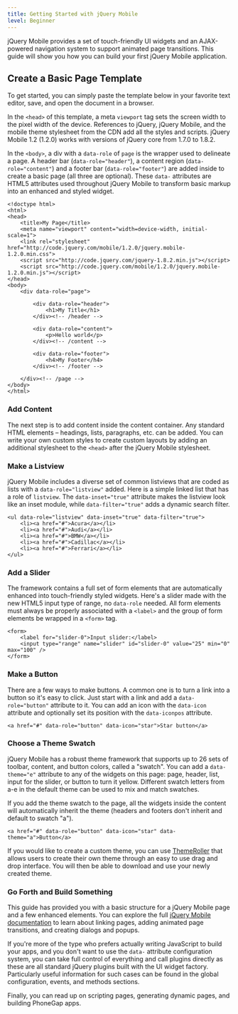 ```yaml
---
title: Getting Started with jQuery Mobile
level: Beginner
---
```


jQuery Mobile provides a set of touch-friendly UI widgets and an AJAX-powered navigation system to support animated page transitions. This guide will show you how you can build your first jQuery Mobile application.

## Create a Basic Page Template

To get started, you can simply paste the template below in your favorite text editor, save, and open the document in a browser.

In the `<head>` of this template, a meta `viewport` tag sets the screen width to the pixel width of the device. References to jQuery, jQuery Mobile, and the mobile theme stylesheet from the CDN add all the styles and scripts. jQuery Mobile 1.2 (1.2.0) works with versions of jQuery core from 1.7.0 to 1.8.2.

In the `<body>`, a div with a `data-role` of `page` is the wrapper used to delineate a page. A header bar (`data-role="header"`), a content region (`data-role="content"`) and a footer bar (`data-role="footer"`) are added inside to create a basic page (all three are optional). These `data-` attributes are HTML5 attributes used throughout jQuery Mobile to transform basic markup into an enhanced and styled widget.

```
<!doctype html>
<html>
<head>
	<title>My Page</title>
	<meta name="viewport" content="width=device-width, initial-scale=1">
	<link rel="stylesheet" href="http://code.jquery.com/mobile/1.2.0/jquery.mobile-1.2.0.min.css">
	<script src="http://code.jquery.com/jquery-1.8.2.min.js"></script>
	<script src="http://code.jquery.com/mobile/1.2.0/jquery.mobile-1.2.0.min.js"></script>
</head>
<body>
	<div data-role="page">

		<div data-role="header">
			<h1>My Title</h1>
		</div><!-- /header -->

		<div data-role="content">
			<p>Hello world</p>
		</div><!-- /content -->

		<div data-role="footer">
			<h4>My Footer</h4>
		</div><!-- /footer -->

	</div><!-- /page -->
</body>
</html>
```

### Add Content

The next step is to add content inside the content container. Any standard HTML elements – headings, lists, paragraphs, etc. can be added. You can write your own custom styles to create custom layouts by adding an additional stylesheet to the `<head>` after the jQuery Mobile stylesheet.

### Make a Listview

jQuery Mobile includes a diverse set of common listviews that are coded as lists with a `data-role="listview"` added. Here is a simple linked list that has a role of `listview`. The `data-inset="true"` attribute makes the listview look like an inset module, while `data-filter="true"` adds a dynamic search filter.

```
<ul data-role="listview" data-inset="true" data-filter="true">
	<li><a href="#">Acura</a></li>
	<li><a href="#">Audi</a></li>
	<li><a href="#">BMW</a></li>
	<li><a href="#">Cadillac</a></li>
	<li><a href="#">Ferrari</a></li>
</ul>
```

### Add a Slider

The framework contains a full set of form elements that are automatically enhanced into touch-friendly styled widgets. Here's a slider made with the new HTML5 input type of range, no `data-role` needed. All form elements must always be properly associated with a `<label>` and the group of form elements be wrapped in a `<form>` tag.

```
<form>
	<label for="slider-0">Input slider:</label>
	<input type="range" name="slider" id="slider-0" value="25" min="0" max="100" />
</form>
```

### Make a Button

There are a few ways to make buttons. A common one is to turn a link into a button so it's easy to click. Just start with a link and add a `data-role="button"` attribute to it. You can add an icon with the `data-icon` attribute and optionally set its position with the `data-iconpos` attribute.

```
<a href="#" data-role="button" data-icon="star">Star button</a>
```

### Choose a Theme Swatch

jQuery Mobile has a robust theme framework that supports up to 26 sets of toolbar, content, and button colors, called a "swatch". You can add a `data-theme="e"` attribute to any of the widgets on this page: page, header, list, input for the slider, or button to turn it yellow. Different swatch letters from a-e in the default theme can be used to mix and match swatches.

If you add the theme swatch to the page, all the widgets inside the content will automatically inherit the theme (headers and footers don't inherit and default to swatch "a").

```
<a href="#" data-role="button" data-icon="star" data-theme="a">Button</a>
```

If you would like to create a custom theme, you can use [ThemeRoller](http://jquerymobile.com/themeroller/) that allows users to create their own theme through an easy to use drag and drop interface. You will then be able to download and use your newly created theme.

### Go Forth and Build Something

This guide has provided you with a basic structure for a jQuery Mobile page and a few enhanced elements. You can explore the full [jQuery Mobile documentation](http://jquerymobile.com/demos/1.2.0/) to learn about linking pages, adding animated page transitions, and creating dialogs and popups.

If you're more of the type who prefers actually writing JavaScript to build your apps, and you don't want to use the `data-` attribute configuration system, you can take full control of everything and call plugins directly as these are all standard jQuery plugins built with the UI widget factory. Particularly useful information for such cases can be found in the global configuration, events, and methods sections.

Finally, you can read up on scripting pages, generating dynamic pages, and building PhoneGap apps.
